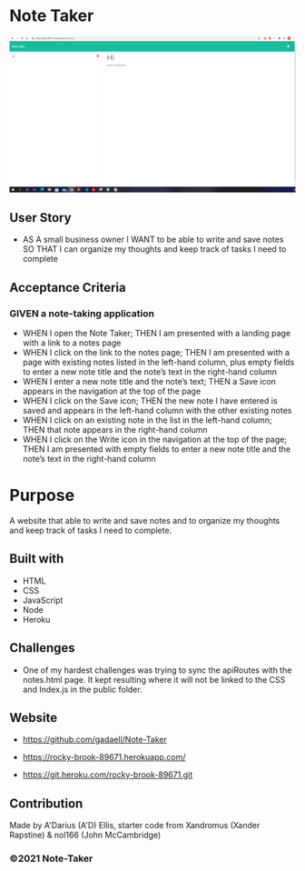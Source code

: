 # Note Taker

![Screenshot](./public/assets/css/images/screenshot-note-taker.PNG)

## User Story

- AS A small business owner
  I WANT to be able to write and save notes
  SO THAT I can organize my thoughts and keep track of tasks I need to complete

## Acceptance Criteria

### GIVEN a note-taking application

- WHEN I open the Note Taker;
  THEN I am presented with a landing page with a link to a notes page
- WHEN I click on the link to the notes page;
  THEN I am presented with a page with existing notes listed in the left-hand column, plus empty fields to enter a new note title and the note’s text in the right-hand column
- WHEN I enter a new note title and the note’s text;
  THEN a Save icon appears in the navigation at the top of the page
- WHEN I click on the Save icon;
  THEN the new note I have entered is saved and appears in the left-hand column with the other existing notes
- WHEN I click on an existing note in the list in the left-hand column;
  THEN that note appears in the right-hand column
- WHEN I click on the Write icon in the navigation at the top of the page;
  THEN I am presented with empty fields to enter a new note title and the note’s text in the right-hand column

# Purpose

A website that able to write and save notes and to organize my thoughts and keep track of tasks I need to complete.

## Built with

- HTML
- CSS
- JavaScript
- Node
- Heroku

## Challenges

- One of my hardest challenges was trying to sync the apiRoutes with the notes.html page. It kept resulting where it will not be linked to the CSS and Index.js in the public folder.

## Website

- https://github.com/gadaell/Note-Taker

- https://rocky-brook-89671.herokuapp.com/
- https://git.heroku.com/rocky-brook-89671.git

## Contribution

Made by A'Darius (A'D) Ellis, starter code from Xandromus (Xander Rapstine) & nol166 (John McCambridge)

### ©️2021 Note-Taker
